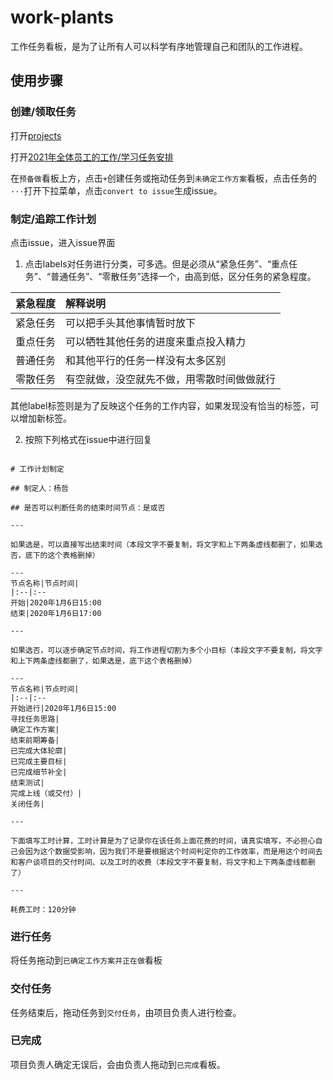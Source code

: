 # work-plants

工作任务看板，是为了让所有人可以科学有序地管理自己和团队的工作进程。

## 使用步骤

### 创建/领取任务

打开[projects](https://github.com/wjdh-platform/our-plants/projects)

打开[2021年全体员工的工作/学习任务安排](https://github.com/wjdh-platform/our-plants/projects/1)

在`预备做`看板上方，点击`+`创建任务或拖动任务到`未确定工作方案`看板，点击任务的`···`打开下拉菜单，点击`convert to issue`生成issue。

### 制定/追踪工作计划

点击issue，进入issue界面
1. 点击labels对任务进行分类，可多选。但是必须从“紧急任务”、“重点任务”、“普通任务”、“零散任务”选择一个，由高到低，区分任务的紧急程度。

|紧急程度|解释说明
|:--|:--
紧急任务|可以把手头其他事情暂时放下
重点任务|可以牺牲其他任务的进度来重点投入精力
普通任务|和其他平行的任务一样没有太多区别
零散任务|有空就做，没空就先不做，用零散时间做做就行

其他label标签则是为了反映这个任务的工作内容，如果发现没有恰当的标签，可以增加新标签。

2. 按照下列格式在issue中进行回复

```

# 工作计划制定

## 制定人：杨哲

## 是否可以判断任务的结束时间节点：是或否

---

如果选是，可以直接写出结束时间（本段文字不要复制，将文字和上下两条虚线都删了，如果选否，底下的这个表格删掉）

---
节点名称|节点时间|
|:--|:--
开始|2020年1月6日15:00
结束|2020年1月6日17:00

---

如果选否，可以逐步确定节点时间，将工作进程切割为多个小目标（本段文字不要复制，将文字和上下两条虚线都删了，如果选是，底下这个表格删掉）

---
节点名称|节点时间|
|:--|:--
开始进行|2020年1月6日15:00
寻找任务思路|
确定工作方案|
结束前期筹备|
已完成大体轮廓|
已完成主要目标|
已完成细节补全|
结束测试|
完成上线（或交付）|
关闭任务|

---

下面填写工时计算，工时计算是为了记录你在该任务上面花费的时间，请真实填写，不必担心自己会因为这个数据受影响，因为我们不是要根据这个时间判定你的工作效率，而是用这个时间去和客户谈项目的交付时间、以及工时的收费（本段文字不要复制，将文字和上下两条虚线都删了）

---

耗费工时：120分钟
```

### 进行任务

将任务拖动到`已确定工作方案并正在做`看板

### 交付任务

任务结束后，拖动任务到`交付任务`，由项目负责人进行检查。

### 已完成

项目负责人确定无误后，会由负责人拖动到`已完成`看板。
